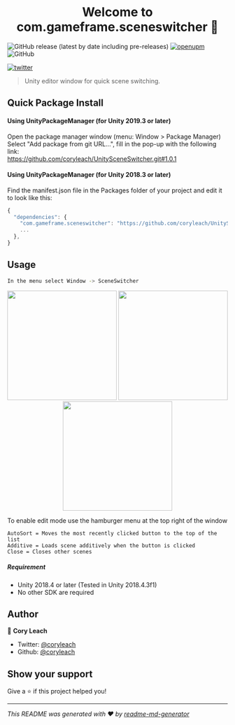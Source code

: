 <h1 align="center">Welcome to com.gameframe.sceneswitcher 👋</h1>

<!-- BADGE-START -->
![GitHub release (latest by date including pre-releases)](https://img.shields.io/github/v/release/coryleach/UnitySceneSwitcher?include_prereleases)
[![openupm](https://img.shields.io/npm/v/com.gameframe.sceneswitcher?label=openupm&registry_uri=https://package.openupm.com)](https://openupm.com/packages/com.gameframe.sceneswitcher/)
![GitHub](https://img.shields.io/github/license/coryleach/UnitySceneSwitcher)

[![twitter](https://img.shields.io/twitter/follow/coryleach.svg?style=social)](https://twitter.com/coryleach)
<!-- BADGE-END -->

> Unity editor window for quick scene switching.

## Quick Package Install

#### Using UnityPackageManager (for Unity 2019.3 or later)
Open the package manager window (menu: Window > Package Manager)<br/>
Select "Add package from git URL...", fill in the pop-up with the following link:<br/>
https://github.com/coryleach/UnitySceneSwitcher.git#1.0.1<br/>

#### Using UnityPackageManager (for Unity 2018.3 or later)
Find the manifest.json file in the Packages folder of your project and edit it to look like this:
```js
{
  "dependencies": {
    "com.gameframe.sceneswitcher": "https://github.com/coryleach/UnitySceneSwitcher.git#1.0.1",
    ...
  },
}
```

<!-- DOC-START -->
<!-- 
Changes between 'DOC START' and 'DOC END' will not be modified by readme update scripts
-->

## Usage

```sh
In the menu select Window -> SceneSwitcher
```

<p align="center">
  <img width="250" src="https://raw.githubusercontent.com/coryleach/UnitySceneSwitcher/master/Documentation~/img/Empty.png" />
  <img width="250" src="https://raw.githubusercontent.com/coryleach/UnitySceneSwitcher/master/Documentation~/img/DefaultMode.png" />
  <img width="250" src="https://raw.githubusercontent.com/coryleach/UnitySceneSwitcher/master/Documentation~/img/EditMode.png" />
</p>

<p>
  To enable edit mode use the hamburger menu at the top right of the window
</p>

```
AutoSort = Moves the most recently clicked button to the top of the list
Additive = Loads scene additively when the button is clicked
Close = Closes other scenes
```

##### Requirement

* Unity 2018.4 or later (Tested in Unity 2018.4.3f1)
* No other SDK are required

<!-- DOC-END -->

## Author

👤 **Cory Leach**

* Twitter: [@coryleach](https://twitter.com/coryleach)
* Github: [@coryleach](https://github.com/coryleach)

## Show your support

Give a ⭐️ if this project helped you!

***
_This README was generated with ❤️ by [readme-md-generator](https://github.com/kefranabg/readme-md-generator)_
